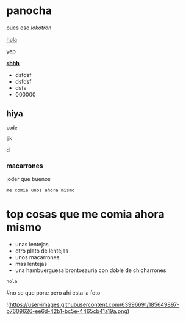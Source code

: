 # panocha
pues eso *lokotron*

[hola](https://xionix.dev)

yep

[**shhh**](https://github.com/xoneruh)

- dsfdsf
- dsfdsf
- dsfs
- 000000

## hiya

```
code

jk

```
d
### macarrones
joder que buenos
```
me comia unos ahora mismo
```
# top cosas que me comia ahora mismo

- unas lentejas
- otro plato de lentejas
- unos macarrones
- mas lentejas
- una hambuerguesa brontosauria con doble de chicharrones

```
hola
```


#no se que pone pero ahi esta la foto

!(https://user-images.githubusercontent.com/63996691/185649897-b7609626-ee6d-42b1-bc5e-4465cb41a19a.png)
